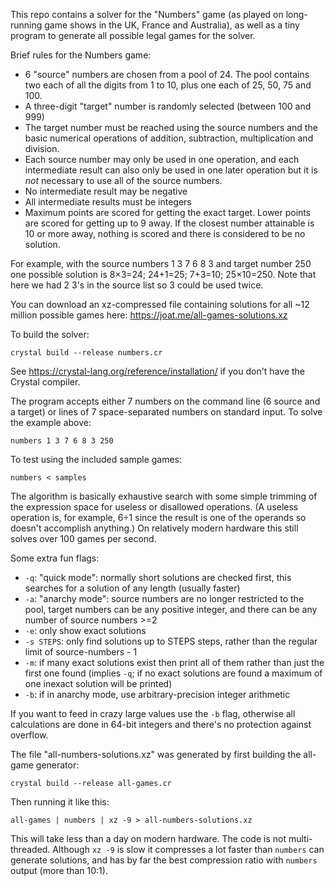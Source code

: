 This repo contains a solver for the "Numbers" game (as played on long-running game shows in the UK, France and Australia), as well as a tiny program to generate all possible legal games for the solver.

Brief rules for the Numbers game:

* 6 "source" numbers are chosen from a pool of 24. The pool contains two each of all the digits from 1 to 10, plus one each of 25, 50, 75 and 100.
* A three-digit "target" number is randomly selected (between 100 and 999)
* The target number must be reached using the source numbers and the basic numerical operations of addition, subtraction, multiplication and division.
* Each source number may only be used in one operation, and each intermediate result can also only be used in one later operation but it is *not* necessary to use all of the source numbers.
* No intermediate result may be negative
* All intermediate results must be integers
* Maximum points are scored for getting the exact target. Lower points are scored for getting up to 9 away. If the closest number attainable is 10 or more away, nothing is scored and there is considered to be no solution.
  
For example, with the source numbers 1 3 7 6 8 3 and target number 250 one possible solution is 8×3=24; 24+1=25; 7+3=10; 25×10=250. Note that here we had 2 3's in the source list so 3 could be used twice.

You can download an xz-compressed file containing solutions for all ~12 million possible games here: https://joat.me/all-games-solutions.xz

To build the solver:

    crystal build --release numbers.cr

See https://crystal-lang.org/reference/installation/ if you don't have the Crystal compiler.

The program accepts either 7 numbers on the command line (6 source and a target) or lines of 7 space-separated numbers on standard input. To solve the example above:

    numbers 1 3 7 6 8 3 250

To test using the included sample games:

    numbers < samples

The algorithm is basically exhaustive search with some simple trimming of the expression space for useless or disallowed operations. (A useless operation is, for example, 6÷1 since the result is one of the operands so doesn't accomplish anything.) On relatively modern hardware this still solves over 100 games per second.

Some extra fun flags:
* `-q`: "quick mode": normally short solutions are checked first, this searches for a solution of any length (usually faster)
* `-a`: "anarchy mode": source numbers are no longer restricted to the pool, target numbers can be any positive integer, and there can be any number of source numbers >=2
* `-e`: only show exact solutions
* `-s STEPS`: only find solutions up to STEPS steps, rather than the regular limit of source-numbers - 1
* `-m`: if many exact solutions exist then print all of them rather than just the first one found (implies `-q`; if no exact solutions are found a maximum of one inexact solution will be printed)
* `-b`: if in anarchy mode, use arbitrary-precision integer arithmetic

If you want to feed in crazy large values use the `-b` flag, otherwise all calculations are done in 64-bit integers and there's no protection against overflow.
    
The file "all-numbers-solutions.xz" was generated by first building the all-game generator:

    crystal build --release all-games.cr
    
Then running it like this:

    all-games | numbers | xz -9 > all-numbers-solutions.xz

This will take less than a day on modern hardware. The code is not multi-threaded. Although `xz -9` is slow it compresses a lot faster than `numbers` can generate solutions, and has by far the best compression ratio with `numbers` output (more than 10:1).
